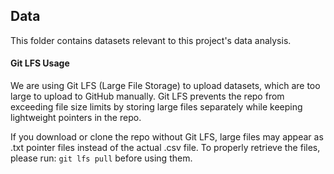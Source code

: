 ## Data

This folder contains datasets relevant to this project's data analysis.

#### Git LFS Usage
We are using Git LFS (Large File Storage) to upload datasets, which are too large to upload to GitHub manually. Git LFS prevents the repo from exceeding file size limits by storing large files separately while keeping lightweight pointers in the repo.

If you download or clone the repo without Git LFS, large files may appear as .txt pointer files instead of the actual .csv file. To properly retrieve the files, please run: `git lfs pull` before using them.